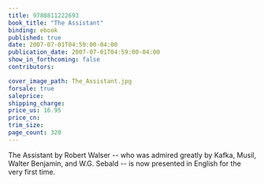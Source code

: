 ```yaml
---
title: 9780811222693
book_title: "The Assistant"
binding: ebook
published: true
date: 2007-07-01T04:59:00-04:00
publication_date: 2007-07-01T04:59:00-04:00
show_in_forthcoming: false
contributors:

cover_image_path: The_Assistant.jpg
forsale: true
saleprice:
shipping_charge:
price_us: 16.95
price_cn:
trim_size:
page_count: 320
---
```

The Assistant by Robert Walser -- who was admired greatly by Kafka, Musil, Walter Benjamin, and W.G. Sebald -- is now presented in English for the very first time.

